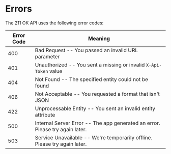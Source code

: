 # Errors

The 211 OK API uses the following error codes:

Error Code | Meaning
---------- | -------
400 | Bad Request -- You passed an invalid URL parameter
401 | Unauthorized -- You sent a missing or invalid `X-Api-Token` value
404 | Not Found -- The specified entity could not be found
406 | Not Acceptable -- You requested a format that isn't JSON
422 | Unprocessable Entity -- You sent an invalid entity attribute
500 | Internal Server Error -- The app generated an error. Please try again later.
503 | Service Unavailable -- We're temporarily offline. Please try again later.